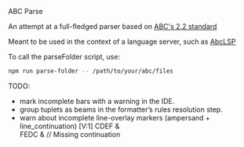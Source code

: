 ABC Parse

An attempt at a full-fledged parser based on [ABC's 2.2 standard](https://abcnotation.com/wiki/abc:standard:v2.2)

Meant to be used in the context of a language server, such as [AbcLSP](https://github.com/AntoineBalaine/AbcLsp)

To call the parseFolder script, use:
```sh
npm run parse-folder -- /path/to/your/abc/files
```

TODO:
- mark incomplete bars with a warning in the IDE.
- group tuplets as beams in the formatter’s rules resolution step.
- warn about incomplete line-overlay markers (ampersand + line_continuation)
[V:1] CDEF &\
      FEDC &    // Missing continuation
